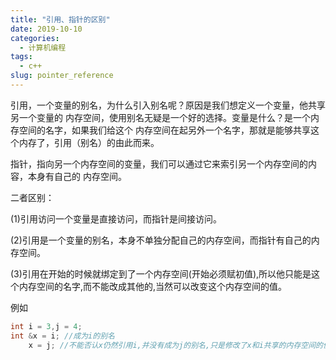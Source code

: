 ```yaml
---
title: "引用、指针的区别"
date: 2019-10-10
categories:
  - 计算机编程
tags:
  - c++
slug: pointer_reference
---
```



引用，一个变量的别名，为什么引入别名呢？原因是我们想定义一个变量，他共享另一个变量的
内存空间，使用别名无疑是一个好的选择。变量是什么？是一个内存空间的名字，如果我们给这个
内存空间在起另外一个名字，那就是能够共享这个内存了，引用（别名）的由此而来。

指针，指向另一个内存空间的变量，我们可以通过它来索引另一个内存空间的内容，本身有自己的
内存空间。

二者区别：

(1)引用访问一个变量是直接访问，而指针是间接访问。

(2)引用是一个变量的别名，本身不单独分配自己的内存空间，而指针有自己的内存空间。

(3)引用在开始的时候就绑定到了一个内存空间(开始必须赋初值),所以他只能是这个内存空间的名字,而不能改成其他的,当然可以改变这个内存空间的值。

例如
```c++
int i = 3,j = 4;
int &x = i; //成为i的别名
    x = j; //不能否认x仍然引用i,并没有成为j的别名,只是修改了x和i共享的内存空间的值。这点与指针不同,指针在任何时刻都可以改变自己的指向。
```